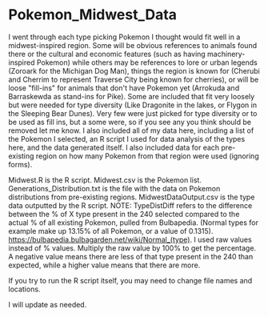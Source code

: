 # Pokemon_Midwest_Data
I went through each type picking Pokemon I thought would fit well in a midwest-inspired region. Some will be obvious references to animals found there or the cultural and economic features (such as having machinery-inspired Pokemon) while others may be references to lore or urban legends (Zoroark for the Michigan Dog Man), things the region is known for (Cherubi and Cherrim to represent Traverse City being known for cherries), or will be loose "fill-ins" for animals that don't have Pokemon yet (Arrokuda and Barraskewda as stand-ins for Pike). Some are included that fit very loosely but were needed for type diversity (Like Dragonite in the lakes, or Flygon in the Sleeping Bear Dunes). Very few were just picked for type diversity or to be used as fill ins, but a some were, so if you see any you think should be removed let me know.
I also included all of my data here, including a list of the Pokemon I selected, an R script I used for data analysis of the types here, and the data generated itself.
I also included data for each pre-existing region on how many Pokemon from that region were used (ignoring forms). 

Midwest.R is the R script.
Midwest.csv is the Pokemon list.
Generations_Distribution.txt is the file with the data on Pokemon distributions from pre-existing regions.
MidwestDataOutput.csv is the type data outputted by the R script.
NOTE: TypeDistDiff refers to the difference between the % of X type present in the 240 selected compared to the actual % of all existing Pokemon, pulled from Bulbapedia. (Normal types for example make up 13.15% of all Pokemon, or a value of 0.1315). https://bulbapedia.bulbagarden.net/wiki/Normal_(type). I used raw values instead of % values. Multiply the raw value by 100% to get the percentage. A negative value means there are less of that type present in the 240 than expected, while a higher value means that there are more. 


If you try to run the R script itself, you may need to change file names and locations.

I will update as needed.

